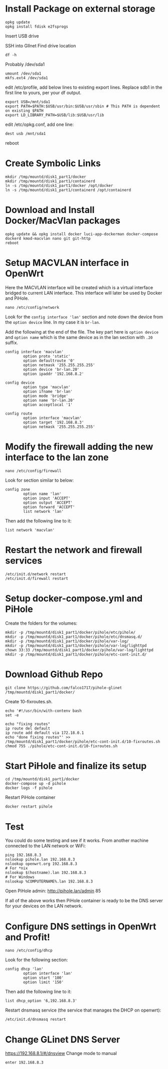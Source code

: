 # Install Package on external storage
```
opkg update
opkg install fdisk e2fsprogs
```
Insert USB drive

SSH into GlInet
Find drive location
```
df -h
```
Probably /dev/sda1
```
umount /dev/sda1
mkfs.ext4 /dev/sda1
```
edit /etc/profile, add below lines to existing export lines. Replace sdb1 in the first line to yours, per your df output.
```
export USB=/mnt/sda1
export PATH=$PATH:$USB/usr/bin:$USB/usr/sbin # This PATH is dependent on existing $PATH
export LD_LIBRARY_PATH=$USB/lib:$USB/usr/lib
```
edit /etc/opkg.conf, add one line:
```
dest usb /mnt/sda1
```
reboot
# Create Symbolic Links
```
mkdir /tmp/mountd/disk1_part1/docker
mkdir /tmp/mountd/disk1_part1/containerd
ln -s /tmp/mountd/disk1_part1/docker /opt/docker
ln -s /tmp/mountd/disk1_part1/containerd /opt/containerd
```
# Download and Install Docker/MacVlan packages
```
opkg update && opkg install docker luci-app-dockerman docker-compose dockerd kmod-macvlan nano git git-http
reboot
```
# Setup MACVLAN interface in OpenWrt
Here the MACVLAN interface will be created which is a virtual interface bridged to current LAN interface. This interface will later be used by Docker and PiHole.
```
nano /etc/config/network
```
Look for the `config interface 'lan'` section and note down the device from the `option device` line. In my case it is `br-lan`.

Add the following at the end of the file. The key part here is `option device` and `option name` which is the same device as in the lan section with `.20` suffix.
```
config interface 'macvlan'
        option proto 'static'
        option defaultroute '0'
        option netmask '255.255.255.255'
        option device 'br-lan.20'
        option ipaddr '192.168.8.2'

config device
        option type 'macvlan'
        option ifname 'br-lan'
        option mode 'bridge'
        option name 'br-lan.20'
        option acceptlocal '1'

config route
        option interface 'macvlan'
        option target '192.168.8.3'
        option netmask '255.255.255.255'
```
# Modify the firewall adding the new interface to the lan zone
```
nano /etc/config/firewall
```
Look for section similar to below:
```
config zone
        option name 'lan'
        option input 'ACCEPT'
        option output 'ACCEPT'
        option forward 'ACCEPT'
        list network 'lan'
```
Then add the following line to it:
```
list network 'macvlan'
```
# Restart the network and firewall services
```
/etc/init.d/network restart 
/etc/init.d/firewall restart
```
# Setup docker-compose.yml and PiHole

Create the folders for the volumes:
```
mkdir -p /tmp/mountd/disk1_part1/docker/pihole/etc/pihole/
mkdir -p /tmp/mountd/disk1_part1/docker/pihole/etc/dnsmasq.d/
mkdir -p /tmp/mountd/disk1_part1/docker/pihole/var-log/
mkdir -p /tmp/mountd/disk1_part1/docker/pihole/var-log/lighttpd
chown 33:33 /tmp/mountd/disk1_part1/docker/pihole/var-log/lighttpd
mkdir -p /tmp/mountd/disk1_part1/docker/pihole/etc-cont-init.d/
```
# Download Github Repo
```
git clone https://github.com/falco1717/pihole-glinet /tmp/mountd/disk1_part1/docker/
```

Create 10-fixroutes.sh.
```
echo '#!/usr/bin/with-contenv bash
set -e

echo "fixing routes"
ip route del default
ip route add default via 172.18.0.1
echo "done fixing routes"' >> /tmp/mountd/disk1_part1/docker/pihole/etc-cont-init.d/10-fixroutes.sh
chmod 755 ./pihole/etc-cont-init.d/10-fixroutes.sh
```
# Start PiHole and finalize its setup
```
cd /tmp/mountd/disk1_part1/docker
docker-compose up -d pihole
docker logs -f pihole
```
Restart PiHole container
```
docker restart pihole
```
# Test
You could do some testing and see if it works. From another machine connected to the LAN network or WiFi:
```
ping 192.168.8.3
nslookup pihole.lan 192.168.8.3
nslookup openwrt.org 192.168.8.3
# For *nix
nslookup $(hostname).lan 192.168.8.3
# For Windows
nslookup %COMPUTERNAME%.lan 192.168.8.3
```
Open PiHole admin: http://pihole.lan/admin 85

If all of the above works then PiHole container is ready to be the DNS server for your devices on the LAN network.

# Configure DNS settings in OpenWrt and Profit!
```
nano /etc/config/dhcp
```
Look for the following section:
```
config dhcp 'lan'
        option interface 'lan'
        option start '100'
        option limit '150'
```
Then add the following line to it:
```
list dhcp_option '6,192.168.8.3'
```
Restart dnsmasq service (the service that manages the DHCP on openwrt):
```
/etc/init.d/dnsmasq restart
```
# Change GLinet DNS Server
https://192.168.8.1/#/dnsview
Change mode to manual
```
enter 192.168.8.3
```

